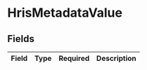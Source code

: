 # HrisMetadataValue


## Fields

| Field       | Type        | Required    | Description |
| ----------- | ----------- | ----------- | ----------- |